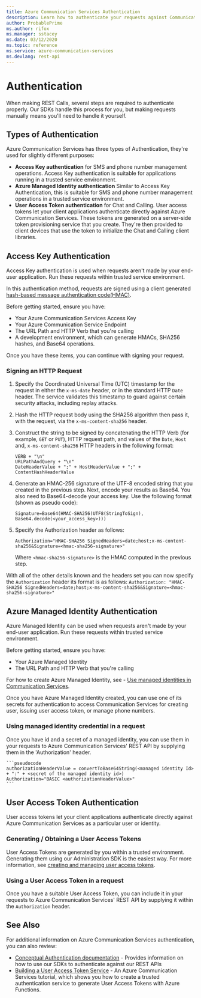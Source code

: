 ```yaml
---
title: Azure Communication Services Authentication
description: Learn how to authenticate your requests against Communication Services REST APIs
author: ProbablePrime
ms.author: rifox
ms.manager: sstacey
ms.date: 03/12/2020
ms.topic: reference
ms.service: azure-communication-services
ms.devlang: rest-api
---
```

# Authentication

When making REST Calls, several steps are required to authenticate properly. Our SDKs handle this process for you, but making requests manually means you'll need to handle it yourself.

## Types of Authentication

Azure Communication Services has three types of Authentication, they're used for slightly different purposes:

- **Access Key authentication** for SMS and phone number management operations. Access Key authentication is suitable for applications running in a trusted service environment.
- **Azure Managed Identity authentication** Similar to Access Key Authentication, this is suitable for SMS and phone number management operations in a trusted service environment.
- **User Access Token authentication** for Chat and Calling. User access tokens let your client applications authenticate directly against Azure Communication Services. These tokens are generated on a server-side token provisioning service that you create. They're then provided to client devices that use the token to initialize the Chat and Calling client libraries.

## Access Key Authentication

Access Key authentication is used when requests aren't made by your end-user application. Run these requests within trusted service environment.

In this authentication method, requests are signed using a client generated [hash-based message authentication code(HMAC)](https://en.wikipedia.org/wiki/HMAC).

Before getting started, ensure you have:

- Your Azure Communication Services Access Key
- Your Azure Communication Service Endpoint
- The URL Path and HTTP Verb that you're calling
- A development environment, which can generate HMACs, SHA256 hashes, and Base64 operations.

Once you have these items, you can continue with signing your request.

### Signing an HTTP Request

1. Specify the Coordinated Universal Time (UTC) timestamp for the request in either the `x-ms-date` header, or in the standard HTTP `Date` header. The service validates this timestamp to guard against certain security attacks, including replay attacks.
2. Hash the HTTP request body using the SHA256 algorithm then pass it, with the request, via the `x-ms-content-sha256` header.
3. Construct the string to be signed by concatenating the HTTP Verb (for example, `GET` or `PUT`), HTTP request path, and values of the `Date`, `Host` and, `x-ms-content-sha256` HTTP headers in the following format:

    ```pseudocode
    VERB + "\n"
    URLPathAndQuery + "\n"
    DateHeaderValue + ";" + HostHeaderValue + ";" + ContentHashHeaderValue
    ```

4. Generate an HMAC-256 signature of the UTF-8 encoded string that you created in the previous step. Next, encode your results as Base64. You also need to Base64-decode your access key. Use the following format (shown as pseudo code):

    ```pseudocode
    Signature=Base64(HMAC-SHA256(UTF8(StringToSign), Base64.decode(<your_access_key>)))
    ```

5. Specify the Authorization header as follows:

    ```pseudocode
    Authorization="HMAC-SHA256 SignedHeaders=date;host;x-ms-content-sha256&Signature=<hmac-sha256-signature>"  
    ```

    Where `<hmac-sha256-signature>` is the HMAC computed in the previous step.

With all of the other details known and the headers set you can now specify the `Authorization` header its format is as follows: `Authorization: "HMAC-SHA256 SignedHeaders=date;host;x-ms-content-sha256&Signature=<hmac-sha256-signature>"`

## Azure Managed Identity Authentication

Azure Managed Identity can be used when requests aren't made by your end-user application. Run these requests within trusted service environment.

Before getting started, ensure you have:

- Your Azure Managed Identity
- The URL Path and HTTP Verb that you're calling

For how to create Azure Managed Identity, see - [Use managed identities in Communication Services](https://docs.microsoft.com/azure/communication-services/quickstarts/managed-identity).

Once you have Azure Managed Identity created, you can use one of its secrets for authentication to access Communication Services for creating user, issuing user access token, or manage phone numbers.

### Using managed identity credential in a request

Once you have id and a secret of a managed identity, you can use them in your requests to Azure Communication Services' REST API by supplying them in the 'Authorization' header.

    ```pseudocode
    authorizationHeaderValue = convertToBase64String(<managed identity Id> + ":" + <secret of the managed identity id>)
    Authorization="BASIC <authorizationHeaderValue>"
    ```

## User Access Token Authentication

User access tokens let your client applications authenticate directly against Azure Communication Services as a particular user or identity.

### Generating / Obtaining a User Access Tokens

User Access Tokens are generated by you within a trusted environment. Generating them using our Administration SDK is the easiest way. For more information, see [creating and managing user access tokens](https://docs.microsoft.com/azure/communication-services/quickstarts/access-tokens).

### Using a User Access Token in a request

Once you have a suitable User Access Token, you can include it in your requests to Azure Communication Services' REST API by supplying it within the `Authorization` header.

## See Also

For additional information on Azure Communication Services authentication, you can also review:

- [Conceptual Authentication documentation](https://docs.microsoft.com/azure/communication-services/concepts/authentication) - Provides information on how to use our SDKs to authenticate against our REST APIs
- [Building a User Access Token Service](https://docs.microsoft.com/azure/communication-services/tutorials/trusted-service-tutorial) - An Azure Communication Services tutorial, which shows you how to create a trusted authentication service to generate User Access Tokens with Azure Functions.
